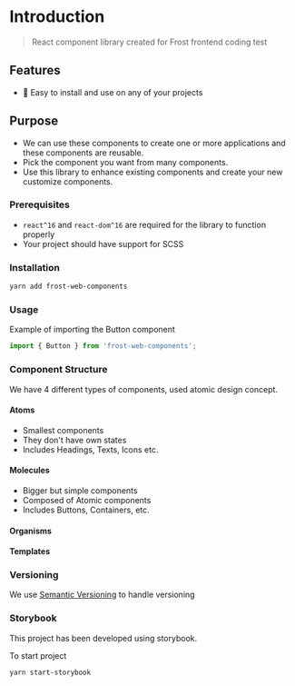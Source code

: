 # Introduction
> React component library created for Frost frontend coding test 

## Features

- 🚀 Easy to install and use on any of your projects

## Purpose

- We can use these components to create one or more applications and these components are reusable.
- Pick the component you want from many components.
- Use this library to enhance existing components and create your new customize components.
### Prerequisites

* `react^16` and `react-dom^16` are required for the library to function properly
* Your project should have support for SCSS

### Installation

```sh
yarn add frost-web-components
```
### Usage

Example of importing the Button component

```javascript
import { Button } from 'frost-web-components';
```

### Component Structure

We have 4 different types of components, used atomic design concept.

#### Atoms

* Smallest components
* They don't have own states
* Includes Headings, Texts, Icons etc.

#### Molecules

* Bigger but simple components
* Composed of Atomic components
* Includes Buttons, Containers, etc.

#### Organisms

#### Templates
### Versioning

We use [Semantic Versioning](https://semver.org/) to handle versioning

### Storybook

This project has been developed using storybook.

To start project

```sh
yarn start-storybook
```
